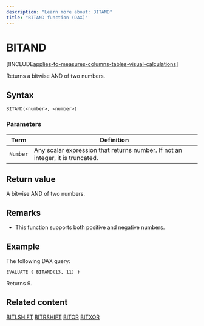 ```yaml
---
description: "Learn more about: BITAND"
title: "BITAND function (DAX)"
---
```

# BITAND

[!INCLUDE[applies-to-measures-columns-tables-visual-calculations](includes/applies-to-measures-columns-tables-visual-calculations.md)]

Returns a bitwise AND of two numbers.

## Syntax

```dax
BITAND(<number>, <number>)
```

### Parameters

|Term|Definition|
|--------|--------------|
|`Number`|Any scalar expression that returns number. If not an integer, it is truncated.|

## Return value

A bitwise AND of two numbers.

## Remarks

- This function supports both positive and negative numbers.

## Example

The following DAX query:

```dax
EVALUATE { BITAND(13, 11) }
```

Returns 9.

## Related content

[BITLSHIFT](bitlshift-function-dax.md)
[BITRSHIFT](bitrshift-function-dax.md)
[BITOR](bitor-function-dax.md)
[BITXOR](bitxor-function-dax.md)
